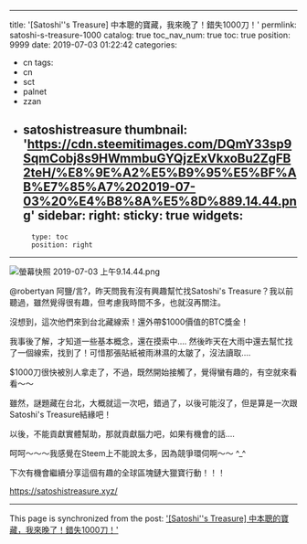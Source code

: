 
---
title: '[Satoshi''s Treasure] 中本聰的寶藏，我來晚了！錯失1000刀！'
permlink: satoshi-s-treasure-1000
catalog: true
toc_nav_num: true
toc: true
position: 9999
date: 2019-07-03 01:22:42
categories:
- cn
tags:
- cn
- sct
- palnet
- zzan
- satoshistreasure
thumbnail: 'https://cdn.steemitimages.com/DQmY33sp9SqmCobj8s9HWmmbuGYQjzExVkxoBu2ZgFB2teH/%E8%9E%A2%E5%B9%95%E5%BF%AB%E7%85%A7%202019-07-03%20%E4%B8%8A%E5%8D%889.14.44.png'
sidebar:
    right:
        sticky: true
widgets:
    -
        type: toc
        position: right
---


![螢幕快照 2019-07-03 上午9.14.44.png](https://cdn.steemitimages.com/DQmY33sp9SqmCobj8s9HWmmbuGYQjzExVkxoBu2ZgFB2teH/%E8%9E%A2%E5%B9%95%E5%BF%AB%E7%85%A7%202019-07-03%20%E4%B8%8A%E5%8D%889.14.44.png)

@robertyan 阿鹽/言?，昨天問我有沒有興趣幫忙找Satoshi's Treasure？我以前聽過，雖然覺得很有趣，但考慮我時間不多，也就沒再關注。

沒想到，這次他們來到台北藏線索！還外帶$1000價值的BTC獎金！

我事後了解，才知道一些基本概念，還在摸索中.... 然後昨天在大雨中還去幫忙找了一個線索，找到了！可惜那張貼紙被雨淋濕的太皺了，沒法讀取....

$1000刀很快被別人拿走了，不過，既然開始接觸了，覺得蠻有趣的，有空就來看看～～

雖然，謎題藏在台北，大概就這一次吧，錯過了，以後可能沒了，但是算是一次跟Satoshi's Treasure結緣吧！

以後，不能貢獻實體幫助，那就貢獻腦力吧，如果有機會的話....

呵呵～～～我感覺在Steem上不能說太多，因為競爭環伺啊～～ ^_^

下次有機會繼續分享這個有趣的全球區塊鏈大獵寶行動！！！

https://satoshistreasure.xyz/

- - -

This page is synchronized from the post: ['[Satoshi''s Treasure] 中本聰的寶藏，我來晚了！錯失1000刀！'](https://steemit.com/@deanliu/satoshi-s-treasure-1000)
